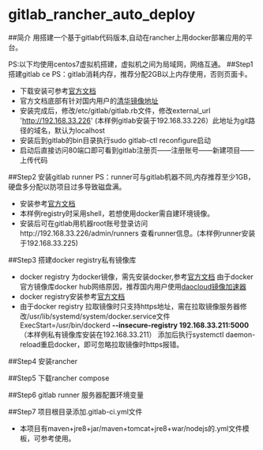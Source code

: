 # gitlab_rancher_auto_deploy
##简介
用搭建一个基于gitlab代码版本,自动在rancher上用docker部署应用的平台。

PS:以下均使用centos7虚拟机搭建，虚拟机之间为局域网，网络互通。
##Step1 搭建gitlab ce
PS：gitlab消耗内存，推荐分配2GB以上内存使用，否则页面卡。
+ 下载安装可参考[官方文档](https://about.gitlab.com/downloads/#centos7)
+ 官方文档底部有针对国内用户的[清华镜像地址](https://mirror.tuna.tsinghua.edu.cn/help/gitlab-ce/)
+ 安装完成后，修改/etc/gitlab/gitlab.rb文件，修改external_url 'http://192.168.33.226' (本样例gitlab安装于192.168.33.226）此地址为git路径的域名，默认为localhost
+ 安装后到gitlab的bin目录执行sudo gitlab-ctl reconfigure启动
+ 启动后直接访问80端口即可看到gitlab注册页——注册账号——新建项目——上传代码

##Step2 安装gitlab runner
PS：runner可与gitlab机器不同,内存推荐至少1GB，硬盘多分配以防项目过多导致磁盘满。
+ 安装参考[官方文档](https://docs.gitlab.com/runner/install/linux-manually.html)
+ 本样例registry时采用shell，若想使用docker需自建环境镜像。
+ 安装后可在gitlab用机器root账号登录访问http://192.168.33.226/admin/runners 查看runner信息。(本样例runner安装于192.168.33.225)

##Step3 搭建docker registry私有镜像库
+ docker registry 为docker镜像，需先安装docker,参考[官方文档](https://docs.docker.com/engine/installation/linux/centos/)
由于docker官方镜像库docker hub网络原因，推荐国内用户使用[daocloud镜像加速器](https://www.daocloud.io/mirror.html)
+ docker registry安装参考[官方文档](https://docs.docker.com/registry/)
+ 由于docker registry 拉取镜像时只支持https地址，需在拉取镜像服务器修改/usr/lib/systemd/system/docker.service文件
ExecStart=/usr/bin/dockerd **--insecure-registry 192.168.33.211:5000**（本样例私有镜像库安装在192.168.33.211）
添加后执行systemctl daemon-reload重启docker，即可忽略拉取镜像时https报错。

##Step4 安装rancher

##Step5 下载rancher compose

##Step6 gitlab runner 服务器配置环境变量

##Step7 项目根目录添加.gitlab-ci.yml文件
+ 本项目有maven+jre8+jar/maven+tomcat+jre8+war/nodejs的.yml文件模板，可参考使用。